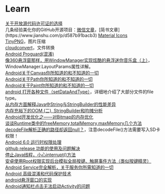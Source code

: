 # Learn
[关于开放源代码许可证的选择](http://choosealicense.online/)  
几条经验美化你的GitHub开源项目：[微信文章](https://mp.weixin.qq.com/s/kbY96PSAcSIAwRHRNjBmZw?)，[简书文章](https://www.jianshu.com/p/d587b91bacb3)  
[Material Icons](https://material.io/tools/icons)  
[TinyPNG](https://tinypng.com)，图片压缩  
[cloudconvert](https://cloudconvert.com)，文件转换  
[Android Proguard(混淆)](https://www.jianshu.com/p/60e82aafcfd0)  
[像360悬浮窗那样，用WindowManager实现炫酷的悬浮迷你音乐盒（上）](https://www.jianshu.com/p/95ceb0a2ed27)，WindowManager.LayoutParams属性详解。  
[Android关于Canvas你所知道的和不知道的一切](https://www.jianshu.com/p/4bc05f646bfe)  
[Android关于Path你所知道的和不知道的一切](https://www.jianshu.com/p/d080579ae048)  
[Android关于Paint你所知道的和不知道的一切](https://www.jianshu.com/p/78394525181b)  
[android 打开各种文件（setDataAndType）](http://zengyan2012.iteye.com/blog/1646492)，详细地介绍了大部分文件的file type。  
[从内存方面解释Java中String与StringBuilder的性能差异](http://m.jb51.net/article/84536.htm)  
[内存充裕下的OOM (二), StringBuilder和均摊分析](http://ahuaxuan.iteye.com/blog/669440)  
[Android开发优化之——对Bitmap的内存优化](http://m.blog.csdn.net/article/details?id=7953690)  
[谈谈Runtime类中的freeMemory,totalMemory,maxMemory几个方法](http://m.blog.csdn.net/article/details?id=8878644)  
[decodeFile解析正确的路径却返回null？](http://m.blog.csdn.net/article/details?id=53769255)，注意decodeFile()方法需要写入SD卡权限！  
[Android 6.0 运行时权限处理](http://www.jianshu.com/p/b4a8b3d4f587)  
[github release 功能的使用及问题解决](http://blog.csdn.net/Eggy2015/article/details/52138751)  
[停止Java线程，小心interrupt()方法](http://m.blog.csdn.net/wxwzy738/article/details/8516253)  
[安卓使用Root权限实现后台模拟全局按键、触屏事件方法（类似按键精灵）](http://www.cnblogs.com/cappuccino/p/4488503.html)  
[Android Service完全解析，关于服务你所需知道的一切](http://blog.csdn.net/guolin_blog/article/details/11952435)  
[Android 高级混淆和代码保护技术](https://blog.csdn.net/hqiangtai/article/details/76037244)  
[android悬浮窗口的实现](http://blog.csdn.net/stevenhu_223/article/details/8504058)  
[Android通知栏点击无法启动Activity的问题](https://blog.csdn.net/asia273360657/article/details/45889351)  
